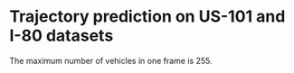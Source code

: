# Trajectory prediction on US-101 and I-80 datasets

The maximum number of vehicles in one frame is 255.